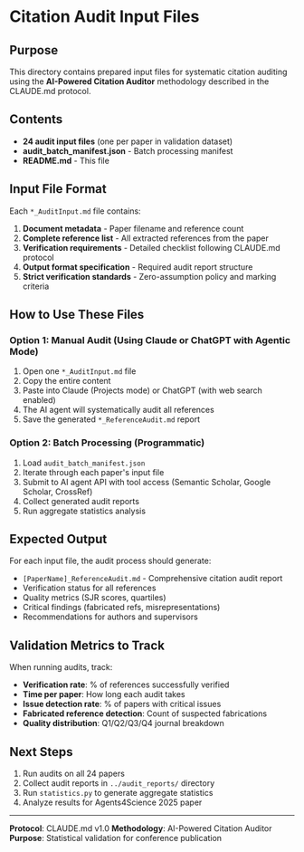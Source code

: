 # Citation Audit Input Files

## Purpose

This directory contains prepared input files for systematic citation auditing using the **AI-Powered Citation Auditor** methodology described in the CLAUDE.md protocol.

## Contents

- **24 audit input files** (one per paper in validation dataset)
- **audit_batch_manifest.json** - Batch processing manifest
- **README.md** - This file

## Input File Format

Each `*_AuditInput.md` file contains:

1. **Document metadata** - Paper filename and reference count
2. **Complete reference list** - All extracted references from the paper
3. **Verification requirements** - Detailed checklist following CLAUDE.md protocol
4. **Output format specification** - Required audit report structure
5. **Strict verification standards** - Zero-assumption policy and marking criteria

## How to Use These Files

### Option 1: Manual Audit (Using Claude or ChatGPT with Agentic Mode)

1. Open one `*_AuditInput.md` file
2. Copy the entire content
3. Paste into Claude (Projects mode) or ChatGPT (with web search enabled)
4. The AI agent will systematically audit all references
5. Save the generated `*_ReferenceAudit.md` report

### Option 2: Batch Processing (Programmatic)

1. Load `audit_batch_manifest.json`
2. Iterate through each paper's input file
3. Submit to AI agent API with tool access (Semantic Scholar, Google Scholar, CrossRef)
4. Collect generated audit reports
5. Run aggregate statistics analysis

## Expected Output

For each input file, the audit process should generate:

- `[PaperName]_ReferenceAudit.md` - Comprehensive citation audit report
- Verification status for all references
- Quality metrics (SJR scores, quartiles)
- Critical findings (fabricated refs, misrepresentations)
- Recommendations for authors and supervisors

## Validation Metrics to Track

When running audits, track:

- **Verification rate**: % of references successfully verified
- **Time per paper**: How long each audit takes
- **Issue detection rate**: % of papers with critical issues
- **Fabricated reference detection**: Count of suspected fabrications
- **Quality distribution**: Q1/Q2/Q3/Q4 journal breakdown

## Next Steps

1. Run audits on all 24 papers
2. Collect audit reports in `../audit_reports/` directory
3. Run `statistics.py` to generate aggregate statistics
4. Analyze results for Agents4Science 2025 paper

---

**Protocol**: CLAUDE.md v1.0
**Methodology**: AI-Powered Citation Auditor
**Purpose**: Statistical validation for conference publication
